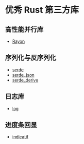 # 优秀 Rust 第三方库

## 高性能并行库

- [Rayon](https://github.com/rayon-rs/rayon)

## 序列化与反序列化

- [serde]()
- [serde_json]()
- [serde_derive]()

## 日志库

- [log]()

## 进度条回显

- [indicatif](https://github.com/mitsuhiko/indicatif)
